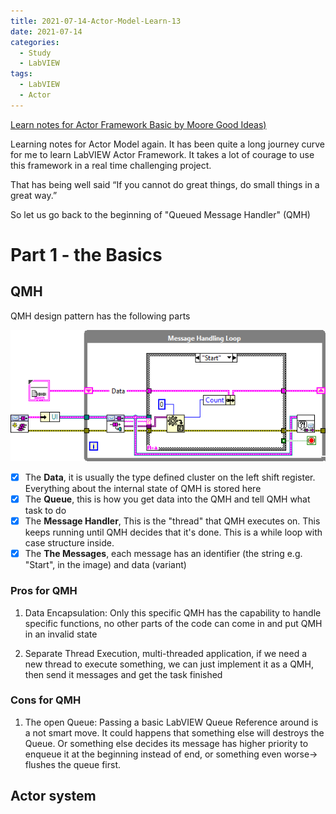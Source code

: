 ```yaml
---
title: 2021-07-14-Actor-Model-Learn-13
date: 2021-07-14
categories:
  - Study
  - LabVIEW
tags:
  - LabVIEW
  - Actor
---
```


[Learn notes for Actor Framework Basic by Moore Good Ideas)](https://www.mooregoodideas.com/actor-framework/basics/AF-basics-part-1/)

Learning notes for Actor Model again.
It has been quite a long journey curve for me to learn LabVIEW Actor Framework. It takes a lot of courage to use this framework in a real time challenging project.

That has being well said
“If you cannot do great things, do small things in a great way.”

So let us go back to the beginning of "Queued Message Handler" (QMH)

# Part 1 - the Basics  
## QMH
QMH design pattern has the following parts
<p align="center"> <img src="/assets/images/LabVIEW Actor Framework/13/Classic-QMH.png"> </p>

- [x] The **Data**, it is usually the type defined cluster on the left shift register. Everything about the internal state of QMH is stored here
- [x] The **Queue**, this is how you get data into the QMH and tell QMH what task to do
- [x] The **Message Handler**, This is the "thread" that QMH executes on. This keeps running until QMH decides that it's done. This is a while loop with case structure inside.
- [x] The **The Messages**, each message has an identifier (the string e.g. "Start", in the image) and data (variant)

### Pros for QMH

1. Data Encapsulation: Only this specific QMH has the capability to handle specific functions, no other parts of the code can come in and put QMH in an invalid state

2. Separate Thread Execution, multi-threaded application, if we need a new thread to execute something, we can just implement it as a QMH, then send it messages and get the task finished

### Cons for QMH

1. The open Queue: Passing a basic LabVIEW Queue Reference around is a not smart move. It could happens that something else will destroys the Queue. Or something else decides its message has higher priority to enqueue it at the beginning instead of end, or something even worse-> flushes the queue first.

## Actor system
